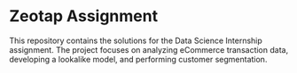 # Zeotap Assignment
This repository contains the solutions for the Data Science Internship assignment. The project focuses on analyzing eCommerce transaction data, developing a lookalike model, and performing customer segmentation.
